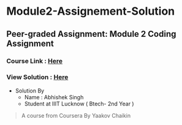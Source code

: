 # Module2-Assignement-Solution

## Peer-graded Assignment: Module 2 Coding Assignment
### Course Link : <a href="https://github.com/jhu-ep-coursera/fullstack-course4" > Here </a>
### View Solution : <a href="" > Here </a>

- Solution By
  - Name : Abhishek Singh
  - Student at IIIT Lucknow ( Btech- 2nd Year )
<blockquote> A course from Coursera By Yaakov Chaikin</blockquote>
